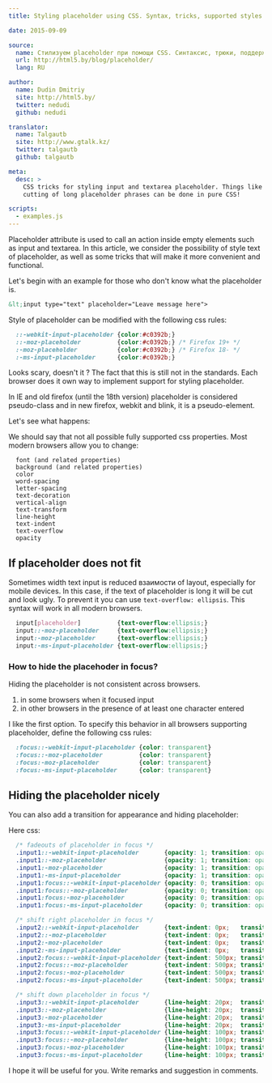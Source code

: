 ```yaml
---
title: Styling placeholder using CSS. Syntax, tricks, supported styles in HTML5

date: 2015-09-09

source:
  name: Стилизуем placeholder при помощи CSS. Синтаксис, трюки, поддерживаемые стили в html5
  url: http://html5.by/blog/placeholder/
  lang: RU

author:
  name: Dudin Dmitriy
  site: http://html5.by/
  twitter: nedudi
  github: nedudi

translator:
  name: Talgautb
  site: http://www.gtalk.kz/
  twitter: talgautb
  github: talgautb

meta:
  desc: >
    CSS tricks for styling input and textarea placeholder. Things like nice hiding a placeholder with animation or
    cutting of long placeholder phrases can be done in pure CSS!

scripts:
  - examples.js
---
```


Placeholder attribute is used to call an action inside empty elements such as input and textarea. In this article, we consider the possibility of style text of placeholder, as well as some tricks that will make it more convenient and functional.

Let's begin with an example for those who don't know what the placeholder is.

<!-- cut -->

```html
&lt;input type="text" placeholder="Leave message here">
```


<div id="example1source">
<style>
  #example1source {
    display: none;
  }
  input{
    border: 2px solid rgba(220,220,220,1);
    color: #2980b9;
    font-size: 16px;
    box-shadow: 1px 1px 3px 1px rgba(200,200,200, 0.2) inset;
    padding: 1em;
    width: 17em;
    outline: none;
    margin: 0;
    -webkit-transition: all 200ms cubic-bezier(0.42, 0, 0.58, 1);
    -moz-transition: all 200ms cubic-bezier(0.42, 0, 0.58, 1);
    -o-transition: all 200ms cubic-bezier(0.42, 0, 0.58, 1);
    transition: all 200ms cubic-bezier(0.42, 0, 0.58, 1);
  }

  input:hover{
    border: 2px solid rgba(52, 152, 219, 1);
    box-shadow: 1px 1px 3px 1px rgba(52, 152, 219, 0.2) inset;
    -webkit-transition: all 200ms cubic-bezier(0.42, 0, 0.58, 1);
    -moz-transition: all 200ms cubic-bezier(0.42, 0, 0.58, 1);
    -o-transition: all 200ms cubic-bezier(0.42, 0, 0.58, 1);
    transition: all 200ms cubic-bezier(0.42, 0, 0.58, 1);
  }

  input:focus{
    border: 2px solid rgba(52, 152, 219, 1);
    box-shadow: 0px 0px 0px 0px rgba(52, 152, 219, 1);
    background-color: rgba(255,255,255, 0.5);
    -webkit-transition: all 100ms cubic-bezier(0.42, 0, 0.58, 1);
    -moz-transition: all 100ms cubic-bezier(0.42, 0, 0.58, 1);
    -o-transition: all 100ms cubic-bezier(0.42, 0, 0.58, 1);
    transition: all 100ms cubic-bezier(0.42, 0, 0.58, 1);
  }

</style>

<input type="text" placeholder="Leave message here">
</div>

<div id="example1"></div>

Style of placeholder can be modified with the following css rules:

```css
  ::-webkit-input-placeholder {color:#c0392b;}
  ::-moz-placeholder          {color:#c0392b;} /* Firefox 19+ */
  :-moz-placeholder           {color:#c0392b;} /* Firefox 18- */
  :-ms-input-placeholder      {color:#c0392b;}
```

Looks scary, doesn't it ? The fact that this is still not in the standards. Each browser does it own way to implement support for styling placeholder.

In IE and old firefox (until the 18th version) placeholder is considered pseudo-class and in new firefox, webkit and blink, it is a pseudo-element.

Let's see what happens:

<div id="example2source">
<style>
  #example2source {
    display: none;
  }
  ::-webkit-input-placeholder {
    color: #c0392b;
  }
  ::-moz-placeholder { /* Firefox 19+ */
    color: #c0392b;
  }
  :-ms-input-placeholder {
    color: #c0392b;
  }
  :-moz-placeholder { /* Firefox 18- */
    color: #c0392b;
  }
</style>

<input type="text" placeholder="Leave message here">
</div>

<div id="example2"></div>

We should say that not all possible fully supported css properties. Most modern browsers allow you to change:

```
  font (and related properties)
  background (and related properties)
  color
  word-spacing
  letter-spacing
  text-decoration
  vertical-align
  text-transform
  line-height
  text-indent
  text-overflow
  opacity
```

## If placeholder does not fit

Sometimes width text input is reduced взаимости of layout, especially for mobile devices. In this case, if the text of placeholder is long it will be cut and look ugly. To prevent it you can use `text-overflow: ellipsis`. This syntax will work in all modern browsers.

```css
  input[placeholder]          {text-overflow:ellipsis;}
  input::-moz-placeholder     {text-overflow:ellipsis;}
  input:-moz-placeholder      {text-overflow:ellipsis;}
  input:-ms-input-placeholder {text-overflow:ellipsis;}
```

<div id="example3source">
<style>
  #example3source {
    display: none;
  }
  input {
    width: 130px;
    margin-top: 3px;
  }
  input.ell[placeholder] {text-overflow: ellipsis;}
  input.ell::-moz-placeholder { text-overflow: ellipsis; } /* firefox 19+ */
  input.ell:-moz-placeholder { text-overflow: ellipsis; }
</style>

<span style="color:#e74c3c">Without text-overflow: ellipsis;</span><br>
<input type="text" placeholder="Leave your long long message here"><br><br>
<span style="color:#2ecc71">With text-overflow: ellipsis;</span><br>
<input class="ell" type="text" placeholder="Leave your long long message here">
</div>

<div id="example3"></div>

### How to hide the placehoder in focus?

Hiding the placeholder is not consistent across browsers.

  1. in some browsers when it focused input
  2. in other browsers in the presence of at least one character entered

I like the first option. To specify this behavior in all browsers supporting placeholder, define the following css rules:

```css
  :focus::-webkit-input-placeholder {color: transparent}
  :focus::-moz-placeholder          {color: transparent}
  :focus:-moz-placeholder           {color: transparent}
  :focus:-ms-input-placeholder      {color: transparent}
```

<div id="example4source">
<style>
  #example4source {
    display: none;
  }
  input{
    margin-top: 3px;
  }
  :focus::-webkit-input-placeholder {color: transparent}
  :focus::-moz-placeholder          {color: transparent}
  :focus:-moz-placeholder           {color: transparent}
  :focus:-ms-input-placeholder      {color: transparent}
</style>

Placeholder скрывается при фoкусе<br>
<input type="text" placeholder="Leave message here">
</div>

<div id="example4"></div>

## Hiding the placeholder nicely

You can also add a transition for appearance and hiding placeholder:

<div id="example5source">
<style>
  #example5source {
    display: none;
  }
  input{
    margin-top: 3px;
  }
  .input1::-webkit-input-placeholder     {opacity: 1; transition: opacity 0.3s ease;}
  .input1::-moz-placeholder                {opacity: 1; transition: opacity 0.3s ease;}
  .input1:-moz-placeholder                 {opacity: 1; transition: opacity 0.3s ease;}
  .input1:-ms-input-placeholder            {opacity: 1; transition: opacity 0.3s ease;}
  .input1:focus::-webkit-input-placeholder {opacity: 0; transition: opacity 0.3s ease;}
  .input1:focus::-moz-placeholder          {opacity: 0; transition: opacity 0.3s ease;}
  .input1:focus:-moz-placeholder           {opacity: 0; transition: opacity 0.3s ease;}
  .input1:focus:-ms-input-placeholder      {opacity: 0; transition: opacity 0.3s ease;}

  .input2::-webkit-input-placeholder       {text-indent: 0px;   transition: text-indent 0.3s ease;}
  .input2::-moz-placeholder                {text-indent: 0px;   transition: text-indent 0.3s ease;}
  .input2:-moz-placeholder                 {text-indent: 0px;   transition: text-indent 0.3s ease;}
  .input2:-ms-input-placeholder            {text-indent: 0px;   transition: text-indent 0.3s ease;}
  .input2:focus::-webkit-input-placeholder {text-indent: 500px; transition: text-indent 0.3s ease;}
  .input2:focus::-moz-placeholder          {text-indent: 500px; transition: text-indent 0.3s ease;}
  .input2:focus:-moz-placeholder           {text-indent: 500px; transition: text-indent 0.3s ease;}
  .input2:focus:-ms-input-placeholder      {text-indent: 500px; transition: text-indent 0.3s ease;}

  .input3::-webkit-input-placeholder       {line-height: 20px;  transition: line-height 0.5s ease;}
  .input3::-moz-placeholder                {line-height: 20px;  transition: line-height 0.5s ease;}
  .input3:-moz-placeholder                 {line-height: 20px;  transition: line-height 0.5s ease;}
  .input3:-ms-input-placeholder            {line-height: 20px;  transition: line-height 0.5s ease;}
  .input3:focus::-webkit-input-placeholder {line-height: 100px; transition: line-height 0.5s ease;}
  .input3:focus::-moz-placeholder          {line-height: 100px; transition: line-height 0.5s ease;}
  .input3:focus:-moz-placeholder           {line-height: 100px; transition: line-height 0.5s ease;}
  .input3:focus:-ms-input-placeholder      {line-height: 100px; transition: line-height 0.5s ease;}
</style>

Fadeouts of placeholder in focus
<input class="input1" type="text" placeholder="Leave message here"><br>

Shift right placeholder in focus
<input class="input2" type="text" placeholder="Leave message here"><br>

Shift down placeholder in focus
<input class="input3" type="text" placeholder="Leave message here"><br>
</div>

<div id="example5"></div>

Here css:

```css
  /* fadeouts of placeholder in focus */
  .input1::-webkit-input-placeholder       {opacity: 1; transition: opacity 0.3s ease;}
  .input1::-moz-placeholder                {opacity: 1; transition: opacity 0.3s ease;}
  .input1:-moz-placeholder                 {opacity: 1; transition: opacity 0.3s ease;}
  .input1:-ms-input-placeholder            {opacity: 1; transition: opacity 0.3s ease;}
  .input1:focus::-webkit-input-placeholder {opacity: 0; transition: opacity 0.3s ease;}
  .input1:focus::-moz-placeholder          {opacity: 0; transition: opacity 0.3s ease;}
  .input1:focus:-moz-placeholder           {opacity: 0; transition: opacity 0.3s ease;}
  .input1:focus:-ms-input-placeholder      {opacity: 0; transition: opacity 0.3s ease;}

  /* shift right placeholder in focus */
  .input2::-webkit-input-placeholder       {text-indent: 0px;   transition: text-indent 0.3s ease;}
  .input2::-moz-placeholder                {text-indent: 0px;   transition: text-indent 0.3s ease;}
  .input2:-moz-placeholder                 {text-indent: 0px;   transition: text-indent 0.3s ease;}
  .input2:-ms-input-placeholder            {text-indent: 0px;   transition: text-indent 0.3s ease;}
  .input2:focus::-webkit-input-placeholder {text-indent: 500px; transition: text-indent 0.3s ease;}
  .input2:focus::-moz-placeholder          {text-indent: 500px; transition: text-indent 0.3s ease;}
  .input2:focus:-moz-placeholder           {text-indent: 500px; transition: text-indent 0.3s ease;}
  .input2:focus:-ms-input-placeholder      {text-indent: 500px; transition: text-indent 0.3s ease;}

  /* shift down placeholder in focus */
  .input3::-webkit-input-placeholder       {line-height: 20px;  transition: line-height 0.5s ease;}
  .input3::-moz-placeholder                {line-height: 20px;  transition: line-height 0.5s ease;}
  .input3:-moz-placeholder                 {line-height: 20px;  transition: line-height 0.5s ease;}
  .input3:-ms-input-placeholder            {line-height: 20px;  transition: line-height 0.5s ease;}
  .input3:focus::-webkit-input-placeholder {line-height: 100px; transition: line-height 0.5s ease;}
  .input3:focus::-moz-placeholder          {line-height: 100px; transition: line-height 0.5s ease;}
  .input3:focus:-moz-placeholder           {line-height: 100px; transition: line-height 0.5s ease;}
  .input3:focus:-ms-input-placeholder      {line-height: 100px; transition: line-height 0.5s ease;}
```

I hope it will be useful for you. Write remarks and suggestion in comments.
